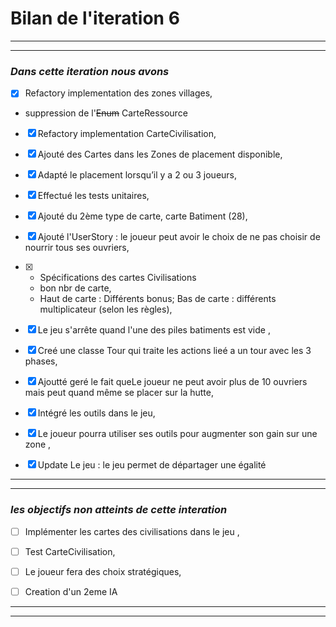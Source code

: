 # Bilan de l'iteration 6

---
---
 ###  *Dans cette iteration nous avons*
 
* [x] Refactory implementation des zones villages,
 - suppression de l'~~Enum~~ CarteRessource
 
* [x] Refactory implementation CarteCivilisation,
  
* [x] Ajouté des Cartes dans les Zones de placement disponible,

* [x] Adapté le placement lorsqu’il y a 2 ou 3 joueurs,

* [x] Effectué les tests unitaires,

* [x] Ajouté du 2ème type de carte, carte Batiment (28),

* [x] Ajouté l'UserStory : le joueur peut avoir le choix de ne pas choisir de nourrir tous ses ouvriers,
  
* [x] 
   - Spécifications des cartes Civilisations
   - bon nbr de carte,
   - Haut de carte : Différents bonus; Bas de carte : différents multiplicateur (selon les règles),
  
* [x] Le jeu s'arrête quand l'une des piles batiments est vide ,

* [x] Creé une classe Tour qui traite les actions lieé a un tour avec les 3 phases,

* [x] Ajoutté geré le fait queLe joueur ne peut avoir plus de 10 ouvriers mais peut quand même se placer sur la hutte,

* [x] Intégré les outils dans le jeu,

* [x] Le joueur pourra utiliser ses outils pour augmenter son gain sur une zone ,

* [x] Update Le jeu : le jeu permet de départager une égalité



 
 ---
 ---
  ### *les objectifs non atteints de cette interation*
 
* [ ] Implémenter les cartes des civilisations dans le jeu ,
* [ ] Test CarteCivilisation,
* [ ] Le joueur fera des choix stratégiques,
* [ ] Creation d'un 2eme IA 


---
***
